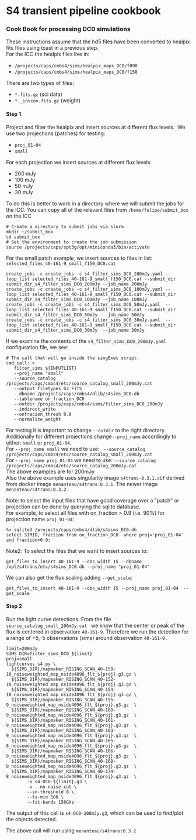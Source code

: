 # S4 transient pipeline cookbook
### Cook Book for processing DC0 simulations


These instructions assume that the hd5 files have been converted to healpix fits files using toast in a previous step.<br>
For the ICC the healpix files live in:<br>
+ `/projects/caps/cmbs4/sims/healpix_maps_DC0/f090`
+ `/projects/caps/cmbs4/sims/healpix_maps_DC0/f150`

There are two types of files:
+ `*.fits.gz` (sci data)
+ `*._invcov.fits.gz` (weight)

#### Step 1
Project and filter the healpix and insert sources at different flux levels. ﻿
We use two projections (patches) for testing:
- `proj_01-04`
- `small`

For each projection we insert sources at different flux levels:
- 200 mJy
- 100 mJy
- 50 mJy
- 30 mJy

To do this is better to work in a directory where we will submit the jobs for the ICC. You can copy all of the relevant files from `/home/felipe/submit_box` on the ICC

```
# Create a directory to submit jobs via slurm
mkdir ~/submit_box
cd submit_box
# Set the environment to create the job submission
source /projects/caps/spt3g/opt/miniconda3/bin/activate
```

For the small patch example, we insert sources to files in list: `selected_files_40-161-9_small_f150_DC0.cat`
```
create_jobs -c create_jobs -c s4_filter_sims_DC0_200mJy.yaml --loop_list selected_files_40-161-9_small_f150_DC0.cat --submit_dir submit_dir_s4_filter_sims_DC0_200mJy --job_name 200mJy
create_jobs -c create_jobs -c s4_filter_sims_DC0_100mJy.yaml --loop_list selected_files_40-161-9_small_f150_DC0.cat --submit_dir submit_dir_s4_filter_sims_DC0_100mJy --job_name 100mJy
create_jobs -c create_jobs -c s4_filter_sims_DC0_50mJy.yaml  --loop_list selected_files_40-161-9_small_f150_DC0.cat --submit_dir submit_dir_s4_filter_sims_DC0_50mJy  --job_name 50mJy
create_jobs -c create_jobs -c s4_filter_sims_DC0_30mJy.yaml  --loop_list selected_files_40-161-9_small_f150_DC0.cat --submit_dir submit_dir_s4_filter_sims_DC0_30mJy  --job_name 30mJy
```

If we examine the contents of the `s4_filter_sims_DC0_200mJy.yaml` configuration file, we see:
```
# The call that will go inside the singExec script:
cmd_call: >
   filter_sims ${INPUTLIST}
   --proj_name "small" 
   --source_catalog /projects/caps/cmbs4/etc/source_catalog_small_200mJy.cat
   --output_filetypes G3 FITS
   --dbname /projects/caps/cmbs4/dlib/s4sims_DC0.db
   --tablename on_fraction_DC0
   --outdir /projects/caps/cmbs4/sims/filter_sims_DC0_200mJy
   --indirect_write
   --onfracion_thresh 0.9
   --normalize_weight
```
For testing it is important to change `--outdir` to the right directory. <br>
Additionally for different projections change`--proj_name` accordingly to either: `small` or `proj_01-04`. <br>
For `--proj_name small` we need to use: ` --source_catalog /projects/caps/cmbs4/etc/source_catalog_small_200mJy.cat` <br>
For `--proj_name proj_01-04` we need to use: `--source_catalog /projects/caps/cmbs4/etc/source_catalog_200mJy.cat` <br>
The above examples are for 200mJy<br>
Also the above example uses singularity image `s4trans-0.3.1.sif` derived from docker image `menanteau/s4trans:0.3.1`. The newer image `menanteau/s4trans:0.3.2` 

Note: to select the input files that have good coverage over a "patch" or projection can be done by querying the sqlite database.<br>
For example, to select all files with on_fraction > 0.9 (i.e. 90%) for projection name `proj_01-04`:
```
%> sqlite3 /projects/caps/cmbs4/dlib/s4sims_DC0.db 
select SIMID, fraction from on_fraction_DC0  where proj='proj_01-04' and fraction>0.9;
```

Note2: To select the files that we want to insert sources to: <br>
```
get_files_to_insert 40-161-9 --obs_width 15 --dbname /opt/s4trans/etc/s4sims_DC0.db --proj_name "proj_01-04"
```
We can also get the flux scaling adding `--get_scale`:<br>
```
get_files_to_insert 40-161-9 --obs_width 15 --proj_name proj_01-04  --get_scale
```

#### Step 2
Run the light curve detections. From the file `source_catalog_small_200mJy.cat ` we know that the center or peak of the flux is centered in observation: `40-161-9`. Therefore we run the detection for a range of +5,-5 observations (sims) around  observation `40-161-9.`

```
limit=200mJy
SIMS_DIR=filter_sims_DC0_${limit}
proj=small
lightcurves_s4.py \
  ${SIMS_DIR}/mapmaker_RISING_SCAN_40-150-10_noiseweighted_map_nside4096_flt_${proj}.g3.gz \
  ${SIMS_DIR}/mapmaker_RISING_SCAN_40-152-10_noiseweighted_map_nside4096_flt_${proj}.g3.gz \
  ${SIMS_DIR}/mapmaker_RISING_SCAN_40-154-10_noiseweighted_map_nside4096_flt_${proj}.g3.gz \
  ${SIMS_DIR}/mapmaker_RISING_SCAN_40-155-9_noiseweighted_map_nside4096_flt_${proj}.g3.gz  \
  ${SIMS_DIR}/mapmaker_RISING_SCAN_40-160-9_noiseweighted_map_nside4096_flt_${proj}.g3.gz  \
  ${SIMS_DIR}/mapmaker_RISING_SCAN_40-161-9_noiseweighted_map_nside4096_flt_${proj}.g3.gz  \
  ${SIMS_DIR}/mapmaker_RISING_SCAN_40-163-9_noiseweighted_map_nside4096_flt_${proj}.g3.gz  \
  ${SIMS_DIR}/mapmaker_RISING_SCAN_40-165-8_noiseweighted_map_nside4096_flt_${proj}.g3.gz  \
  ${SIMS_DIR}/mapmaker_RISING_SCAN_40-166-9_noiseweighted_map_nside4096_flt_${proj}.g3.gz  \
  ${SIMS_DIR}/mapmaker_RISING_SCAN_40-168-8_noiseweighted_map_nside4096_flt_${proj}.g3.gz  \
  ${SIMS_DIR}/mapmaker_RISING_SCAN_40-174-8_noiseweighted_map_nside4096_flt_${proj}.g3.gz  \
        -o s4-DC0-${limit}.g3 \
        -v --no-noise-cut \
        --sn-threshold 8 \
        --ts-min 100 \
        --fit-bands 150GHz
```

The output of this call is `s4-DC0-200mJy.g3`, which can be used to find/plot the objects detected.

The above call will run using `menanteau/s4trans:0.3.2` 
